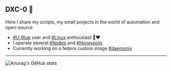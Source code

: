 ## DXC-0 🍪

Here I share my scripts, my small projects in the world of automation and open-source
- [#U-Blue](https://github.com/ublue-os) user and [#Linux]() enthousiast 🐧❤️
- I operate several [#Nodes](https://metrics.torproject.org/rs.html#search/contact:DXC-0%20) and [#Honeypots](https://github.com/DXC-0/Malicious-Robots)
- Currently working on a fedora custom image [#daemonix](https://github.com/DXC-0/daemonix)

---  
![Anurag's GitHub stats](https://github-readme-stats.vercel.app/api?username=DXC-0&show_icons=true&theme=dark)
